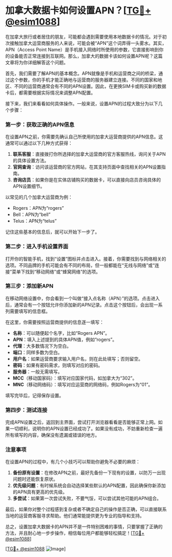 # 加拿大数据卡如何设置APN？[[TG💪+ @esim1088](https://t.me/s/esim1088)]

在加拿大旅行或者居住的朋友，可能都会遇到需要使用本地数据卡的情况。对于初次接触加拿大运营商服务的人来说，可能会被“APN”这个词弄得一头雾水。其实，APN（Access Point Name）是手机接入网络时所使用的参数，它直接影响到你的设备能否正常连接到互联网。那么，加拿大的数据卡该如何设置APN呢？这篇文章将为你详细解答这个问题。

首先，我们需要了解APN的基本概念。APN就像是手机和运营商之间的桥梁，通过这个参数，你的手机才能正确地与运营商的服务器建立连接。不同的国家和地区、不同的运营商通常会有不同的APN设置。因此，在更换SIM卡或购买新的数据卡后，都需要根据实际情况来调整APN配置。

接下来，我们来看看如何具体操作。一般来说，设置APN的过程大致分为以下几个步骤：

### 第一步：获取正确的APN信息

在设置APN之前，你需要先确认自己所使用的加拿大运营商提供的APN信息。这通常可以通过以下几种方式获得：

1. **联系客服**：直接拨打你所选择的加拿大运营商的官方客服热线，询问关于APN的具体设置方法。
2. **官网查询**：访问该运营商的官方网站，在其支持页面中查找相关的APN设置指南。
3. **咨询店员**：如果你是在实体店铺购买的数据卡，可以直接向店员咨询具体的APN设置细节。

以常见的几个加拿大运营商为例：
- Rogers：APN为“rogers”
- Bell：APN为“bell”
- Telus：APN为“telus”

记住这些基本的信息后，就可以开始下一步了。

### 第二步：进入手机设置界面

打开你的智能手机，找到“设置”图标并点击进入。接着，你需要找到与网络相关的选项。不同品牌的手机可能会有不同的布局，但一般都能在“无线与网络”或“连接”菜单下找到“移动网络”或“蜂窝网络”的选项。

### 第三步：添加新APN

在移动网络设置中，你会看到一个叫做“接入点名称（APN）”的选项。点击进入后，通常会有一个按钮允许你添加新的APN记录。点击这个按钮后，会出现一系列需要填写的信息框。

在这里，你需要按照运营商提供的信息逐一填写：
- **名称**：可以随便起个名字，比如“Rogers APN”。
- **APN**：填入上述提到的具体APN值，例如“rogers”。
- **代理**：大多数情况下为空白。
- **端口**：同样多数为空白。
- **用户名**：如果运营商要求输入用户名，则在此处填写；否则留空。
- **密码**：如果有密码需求，则填写对应的密码。
- **服务器**：一般无需填写。
- **MCC**（移动国家码）：填写对应国家代码，如加拿大为“302”。
- **MNC**（移动网络码）：填写对应运营商的网络码，例如Rogers为“01”。

填写完毕后，记得保存设置。

### 第四步：测试连接

完成APN设置之后，返回到主界面，尝试打开浏览器看看是否能够正常上网。如果一切顺利，说明你的APN设置已经成功了。如果没有成功，不妨重新检查一遍所有填写的内容，确保没有遗漏或错误的地方。

### 注意事项

在设置APN的过程中，有几个小技巧可以帮助你避免不必要的麻烦：

1. **备份原有设置**：在修改APN之前，最好先备份一下现有的设置，以防万一出现问题时还能恢复原状。
2. **优先级问题**：有时候系统会自动选择某些默认的APN配置，因此确保你新添加的APN具有更高的优先级。
3. **多尝试**：如果第一次尝试失败，不要气馁，可以尝试其他可能的APN组合。

最后，如果你对整个过程感到复杂或者不确定自己的操作是否正确，可以直接联系当地的运营商客服寻求帮助。他们通常能提供更为专业的指导和支持。

总之，设置加拿大数据卡的APN并不是一件特别困难的事情，只要掌握了正确的方法，并且耐心地一步步操作，相信每位用户都能够轻松搞定！[[TG💪+ @esim1088](https://t.me/s/esim1088)]

[[TG💪+ @esim1088](https://t.me/s/esim1088) ![Image](https://i.postimg.cc/4NQfJmqS/Snipaste-2025-05-13-00-14-12.png)]